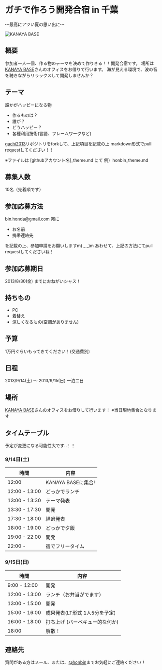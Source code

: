 # ガチで作ろう開発合宿 in 千葉

〜最高にアツい夏の思い出に〜

![KANAYA BASE](http://kanayabase.com/wp/wp-content/uploads/2012/12/photo1.jpg)

## 概要
参加者一人一個、作る物のテーマを決めて作りきる！！開発合宿です。
場所は[KANAYA BASE](http://kanayabase.com/blog/event/kbgashukutry/)さんのオフィスをお借りて行います。
海が見える環境で、波の音を聴きながらリラックスして開発しませんか？

## テーマ
誰かがハッピーになる物

- 作るものは？
- 誰が？
- どうハッピー？
- 各種利用技術(言語、フレームワークなど)

[gachi2013](https://github.com/honbin/gachi2013)リポジトリをforkして、上記項目を記載の上
markdown形式でpull requestしてください！！

※ファイルは [githubアカウント名]_theme.md にて
例）honbin_theme.md

## 募集人数
10名（先着順です）

## 参加応募方法
bin.honda@gmail.com 宛に

- お名前
- 携帯連絡先

を記載の上、参加申請をお願いしますm( _ _)m
あわせて、上記の方法にてpull requestしてくださいね！

## 参加応募期日
2013/8/30(金) までにおねがいシャス！

## 持ちもの
- PC
- 着替え
- 涼しくなるもの(空調がありません)

## 予算
1万円ぐらいもってきてください！(交通費別)

## 日程
2013/9/14(土) 〜 2013/9/15(日) 一泊二日

## 場所
[KANAYA BASE](http://kanayabase.com/access/)さんのオフィスをお借りして行います！
※当日現地集合となります

## タイムテーブル
予定が変更になる可能性大です..！！

### 9/14日(土)

時間            | 内容               |
----------------|---------------------
12:00           | KANAYA BASEに集合! |
12:00 - 13:00   | どっかでランチ     |
13:00 - 13:30   | テーマ発表         |
13:30 - 17:30   | 開発               |
17:30 - 18:00   | 経過発表           |
18:00 - 19:00   | どっかで夕飯       |
19:00 - 22:00   | 開発               |
22:00 -         | 宿でフリータイム   |


### 9/15日(日)

時間            | 内容                           |
----------------|--------------------------------|
9:00  - 12:00   | 開発                           |
12:00 - 13:00   | ランチ（お弁当がでます）       |
13:00 - 15:00   | 開発                           |
15:00 - 16:00   | 成果発表(LT形式 1人5分を予定)  |
16:00 - 18:00   | 打ち上げ (バーベキュー的な何か)|
18:00           | 解散！                         |

## 連絡先
質問がある方はメール、または、[@honbin](https://twitter.com/honbin)までお気軽にご連絡ください！

